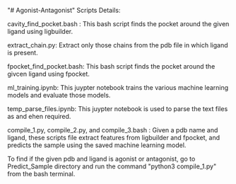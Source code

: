 "# Agonist-Antagonist" 
Scripts Details:

cavity_find_pocket.bash : This bash script finds the pocket around the given ligand using ligbuilder.

extract_chain.py: Extract only those chains from the pdb file in which ligand is present.

fpocket_find_pocket.bash: This bash script finds the pocket around the givcen ligand using fpocket.

ml_training.ipynb: This juypter notebook trains the various machine learning models and evaluate those models.

temp_parse_files.ipynb: This juypter notebook is used to parse the text files as and ehen required.

compile_1.py, compile_2.py, and compile_3.bash : Given a pdb name and ligand, these scripts file extract features from ligbuilder and fpocket, and predicts the sample using the saved machine learning model.

To find if the given pdb and ligand is agonist or antagonist, go to Predict_Sample directory and run the command "python3 compile_1.py" from the bash terminal.
